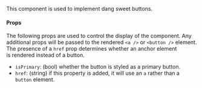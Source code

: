 This component is used to implement dang sweet buttons.

#### Props

The following props are used to control the display of the component. Any additional props will be passed to the rendered `<a />` or `<button />` element. The presence of a `href` prop determines whether an anchor element is rendered instead of a button.

* `isPrimary`: (bool) whether the button is styled as a primary button.
* `href`: (string) if this property is added, it will use an `a` rather than a `button` element.
